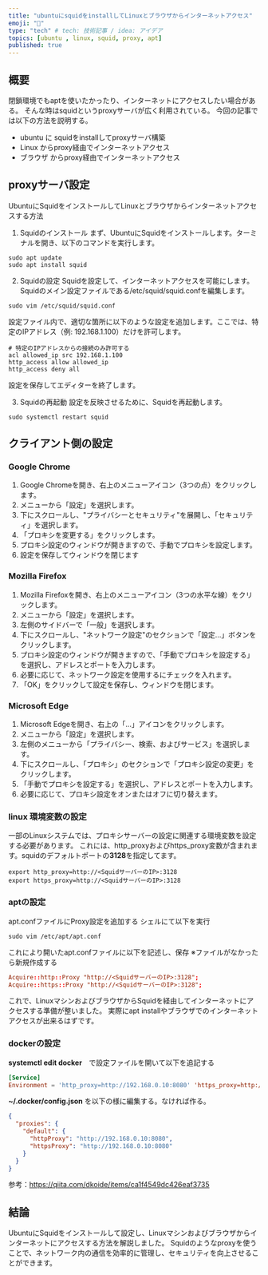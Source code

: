 ```yaml
---
title: "ubuntuにsquidをinstallしてLinuxとブラウザからインターネットアクセス"
emoji: "🦑"
type: "tech" # tech: 技術記事 / idea: アイデア
topics: [ubuntu , linux, squid, proxy, apt]
published: true
---
```


## 概要
閉鎖環境でもaptを使いたかったり、インターネットにアクセスしたい場合がある。
そんな時はsquidというproxyサーバが広く利用されている。
今回の記事では以下の方法を説明する。
- ubuntu に squidをinstallしてproxyサーバ構築
- Linux からproxy経由でインターネットアクセス
- ブラウザ からproxy経由でインターネットアクセス

## proxyサーバ設定
UbuntuにSquidをインストールしてLinuxとブラウザからインターネットアクセスする方法

1. Squidのインストール
まず、UbuntuにSquidをインストールします。ターミナルを開き、以下のコマンドを実行します。

```
sudo apt update
sudo apt install squid
```

2. Squidの設定
Squidを設定して、インターネットアクセスを可能にします。Squidのメイン設定ファイルである/etc/squid/squid.confを編集します。

```
sudo vim /etc/squid/squid.conf
```

設定ファイル内で、適切な箇所に以下のような設定を追加します。ここでは、特定のIPアドレス（例: 192.168.1.100）だけを許可します。

```
# 特定のIPアドレスからの接続のみ許可する
acl allowed_ip src 192.168.1.100
http_access allow allowed_ip
http_access deny all
```

設定を保存してエディターを終了します。

3. Squidの再起動
設定を反映させるために、Squidを再起動します。

```
sudo systemctl restart squid
```

## クライアント側の設定

### Google Chrome
1. Google Chromeを開き、右上のメニューアイコン（3つの点）をクリックします。
2. メニューから「設定」を選択します。
3. 下にスクロールし、"プライバシーとセキュリティ"を展開し、「セキュリティ」を選択します。
4. 「プロキシを変更する」をクリックします。
5. プロキシ設定のウィンドウが開きますので、手動でプロキシを設定します。
6. 設定を保存してウィンドウを閉じます

### Mozilla Firefox
1. Mozilla Firefoxを開き、右上のメニューアイコン（3つの水平な線）をクリックします。
2. メニューから「設定」を選択します。
3. 左側のサイドバーで「一般」を選択します。
4. 下にスクロールし、"ネットワーク設定"のセクションで「設定...」ボタンをクリックします。
5. プロキシ設定のウィンドウが開きますので、「手動でプロキシを設定する」を選択し、アドレスとポートを入力します。
6. 必要に応じて、ネットワーク設定を使用するにチェックを入れます。
7. 「OK」をクリックして設定を保存し、ウィンドウを閉じます。

### Microsoft Edge
1. Microsoft Edgeを開き、右上の「...」アイコンをクリックします。
2. メニューから「設定」を選択します。
3. 左側のメニューから「プライバシー、検索、およびサービス」を選択します。
4. 下にスクロールし、「プロキシ」のセクションで「プロキシ設定の変更」をクリックします。
5. 「手動でプロキシを設定する」を選択し、アドレスとポートを入力します。
6. 必要に応じて、プロキシ設定をオンまたはオフに切り替えます。

### linux 環境変数の設定
一部のLinuxシステムでは、プロキシサーバーの設定に関連する環境変数を設定する必要があります。
これには、http_proxyおよびhttps_proxy変数が含まれます。squidのデフォルトポートの**3128**を指定してます。

```
export http_proxy=http://<SquidサーバーのIP>:3128
export https_proxy=http://<SquidサーバーのIP>:3128
```

### aptの設定

apt.confファイルにProxy設定を追加する
シェルにて以下を実行

```
sudo vim /etc/apt/apt.conf
```
これにより開いたapt.confファイルに以下を記述し、保存
※ファイルがなかったら新規作成する

```/etc/apt/apt.conf
Acquire::http::Proxy "http://<SquidサーバーのIP>:3128";
Acquire::https::Proxy "http://<SquidサーバーのIP>:3128";
```

これで、LinuxマシンおよびブラウザからSquidを経由してインターネットにアクセスする準備が整いました。
実際にapt installやブラウザでのインターネットアクセスが出来るはずです。

### dockerの設定

**systemctl edit docker**　で設定ファイルを開いて以下を追記する

```/etc/systemd/system/docker.service.d/override.conf
[Service]
Environment = 'http_proxy=http://192.168.0.10:8080' 'https_proxy=http://192.168.0.10:8080' # 必要なら 'no_proxy=...'
```

**~/.docker/config.json** を以下の様に編集する。なければ作る。

```~/.docker/config.json
{
  "proxies": {
    "default": {
      "httpProxy": "http://192.168.0.10:8080",
      "httpsProxy": "http://192.168.0.10:8080"
    }
  }
}
```

参考：https://qiita.com/dkoide/items/ca1f4549dc426eaf3735

## 結論
UbuntuにSquidをインストールして設定し、Linuxマシンおよびブラウザからインターネットにアクセスする方法を解説しました。
Squidのようなproxyを使うことで、ネットワーク内の通信を効率的に管理し、セキュリティを向上させることができます。
